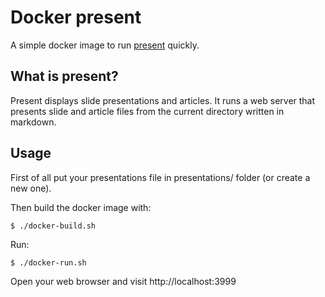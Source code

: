 # Docker present
A simple docker image to run [present](https://godoc.org/golang.org/x/tools/present) quickly.

## What is present?
Present displays slide presentations and articles. It runs a web server that presents slide and article files from the current directory written in markdown.

## Usage
First of all put your presentations file in presentations/ folder (or create a new one).

Then build the docker image with:
```
$ ./docker-build.sh
```

Run:
```
$ ./docker-run.sh
```
Open your web browser and visit http://localhost:3999